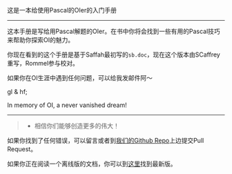 这是一本给使用Pascal的OIer的入门手册

--------

这本手册是写给用Pascal解题的OIer。在书中你将会找到一些有用的Pascal技巧来帮助你探索OI的魅力。

你现在看到的这个手册是基于Saffah最初写的`sb.doc`，现在这个版本由SCaffrey重写，Rommel参与校对。

如果你在OI生涯中遇到任何问题，可以给我发邮件阿～

gl & hf;

In memory of OI, a never vanished dream!

--------

>* 相信你们能够创造更多的伟大！

如果你找到了任何错误，可以留言或者到[我们的Github Repo](https://github.com/imcaffrey/PascalNovice)上边提交Pull Request。

如果你正在阅读一个离线版的文档，你可以到[这里](http://PascalNovice.scaffrey.com)找到最新版。
